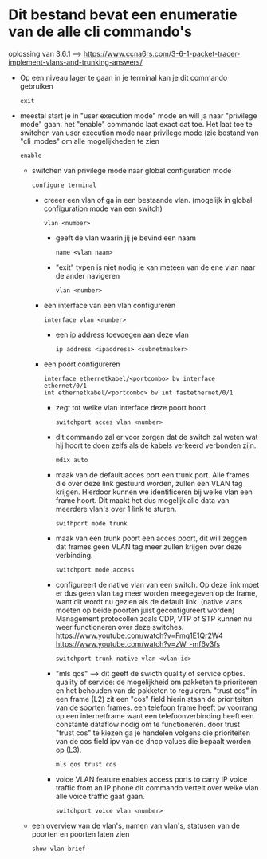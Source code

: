 # Dit bestand bevat een enumeratie van de alle cli commando's

oplossing van 3.6.1 --> https://www.ccna6rs.com/3-6-1-packet-tracer-implement-vlans-and-trunking-answers/

 - Op een niveau lager te gaan in je terminal kan je dit commando gebruiken
   ```
   exit
   ```

 - meestal start je in "user execution mode" mode en will ja naar 
   "privilege mode" gaan. het "enable" commando laat exact dat toe. 
   Het laat toe te switchen van user execution mode naar privilege mode
   (zie bestand van "cli_modes" om alle mogelijkheden te zien
   ```
   enable
   ```
   - switchen van privilege mode naar global configuration mode 
     ```
     configure terminal
     ```
     - creeer een vlan of ga in een bestaande vlan. 
       (mogelijk in global configuration mode van een switch)   
       ```
       vlan <number>
       ```
         - geeft de vlan waarin jij je bevind een naam
           ```
           name <vlan naam>
           ```
         - "exit" typen is niet nodig je kan meteen van de ene vlan naar de ander navigeren
           ```
           vlan <number>
           ```
     - een interface van een vlan configureren 
       ```
       interface vlan <number>
       ```
         - een ip address toevoegen aan deze vlan
           ```
           ip address <ipaddress> <subnetmasker>
           ```
     - een poort configureren 
       ```
       interface ethernetkabel/<portcombo> bv interface ethernet/0/1
       int ethernetkabel/<portcombo> bv int fastethernet/0/1
       ```
         - zegt tot welke vlan interface deze poort hoort
           ```
           switchport acces vlan <number>
           ```
         - dit commando zal er voor zorgen dat de switch zal weten wat hij hoort te doen 
           zelfs als de kabels verkeerd verbonden zijn. 
           ```
           mdix auto
           ```
         - maak van de default acces port een trunk port. Alle frames die over deze link gestuurd worden, zullen een VLAN tag krijgen.
           Hierdoor kunnen we identificeren bij welke vlan een frame hoort. Dit maakt het dus mogelijk alle data van meerdere vlan's 
           over 1 link te sturen. 
           ```
           swithport mode trunk
           ```
         - maak van een trunk poort een acces poort, dit will zeggen dat frames geen VLAN tag meer zullen krijgen over deze 
           verbinding. 
           ```
           switchport mode access
           ```
         - configureert de native vlan van een switch. Op deze link moet er dus geen vlan tag meer worden meegegeven op de frame, want 
           dit wordt nu gezien als de default link. (native vlans moeten op beide poorten juist geconfigureert worden) 
           Management protocollen zoals CDP, VTP of STP kunnen nu weer functioneren over deze switches. 
           https://www.youtube.com/watch?v=Fmq1E1Qr2W4
           https://www.youtube.com/watch?v=zW_-mf6v3fs
           ```
           switchport trunk native vlan <vlan-id>
           ```
         - "mls qos" --> dit geeft de swicth quality of service opties. 
           quality of service: de mogelijkheid om pakketen te prioriteren en het behouden van de pakketen to reguleren. 
           "trust cos" in een frame (L2) zit een "cos" field hierin staan de prioriteiten van de soorten frames. 
           een telefoon frame heeft bv voorrang op een internetframe want een telefoonverbinding heeft een constante dataflow nodig
           om te functioneren. door trust "trust cos" te kiezen ga je handelen volgens die prioriteiten van de cos field ipv van de dhcp values 
           die bepaalt worden op (L3). 
           ```
           mls qos trust cos
           ```
        - voice VLAN feature enables access ports to carry IP voice traffic from an IP phone
          dit commando vertelt over welke vlan alle voice traffic gaat gaan.
           ```
           switchport voice vlan <number>
           ```
   - een overview van de vlan's, namen van vlan's, statusen van de poorten en poorten laten zien 
      ```
      show vlan brief
      ```

      

   
   
